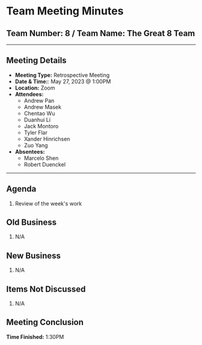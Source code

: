 # Team Meeting Minutes

## Team Number: 8 / Team Name: The Great 8 Team

---

## Meeting Details

- **Meeting Type:** Retrospective Meeting
- **Date & Time:**: May 27, 2023 @ 1:00PM
- **Location:** Zoom
- **Attendees:**
  - Andrew Pan
  - Andrew Masek
  - Chentao Wu
  - Duanhui Li
  - Jack Montoro
  - Tyler Flar
  - Xander Hinrichsen
  - Zuo Yang
- **Absentees:**
  - Marcelo Shen
  - Robert Duenckel

---

## Agenda

1. Review of the week's work

## Old Business

1. N/A

## New Business

1. N/A

## Items Not Discussed

1. N/A 

## Meeting Conclusion

**Time Finished:** 1:30PM
